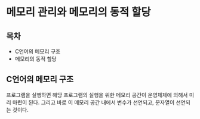 # 메모리 관리와 메모리의 동적 할당



## 목차

- C언어의 메모리 구조
- 메모리의 동적 할당



## C언어의 메모리 구조

프로그램을 실행하면 해당 프로그램의 실행을 위한 메모리 공간이 운영체제에 의해서 미리 마련이 된다. 그리고 바로 이 메모리 공간 내에서 변수가 선언되고, 문자열이 선언되는 것이다.
